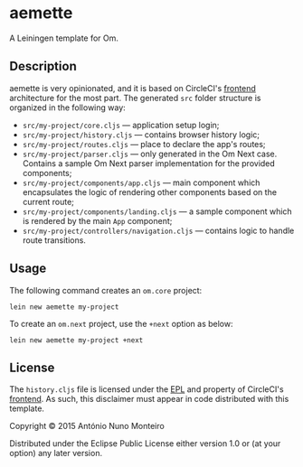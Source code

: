 # aemette

A Leiningen template for Om.

## Description

aemette is very opinionated, and it is based on CircleCI's [frontend](https://github.com/circleci/frontend) architecture for the most part.
The generated `src` folder structure is organized in the following way:

- `src/my-project/core.cljs` — application setup login;
- `src/my-project/history.cljs` — contains browser history logic;
- `src/my-project/routes.cljs` — place to declare the app's routes;
- `src/my-project/parser.cljs` — only generated in the Om Next case. Contains a sample Om Next parser implementation for the provided components;
- `src/my-project/components/app.cljs` — main component which encapsulates the logic of rendering other components based on the current route;
- `src/my-project/components/landing.cljs` — a sample component which is rendered by the main `App` component;
- `src/my-project/controllers/navigation.cljs` — contains logic to handle route transitions.


## Usage

The following command creates an `om.core` project:
```shell
lein new aemette my-project
```

To create an `om.next` project, use the `+next` option as below:
```shell
lein new aemette my-project +next
```

## License

The `history.cljs` file is licensed under the [EPL](https://github.com/circleci/frontend/blob/master/LICENSE) and property of CircleCI's [frontend](https://github.com/circleci/frontend). As such, this disclaimer must appear in code distributed with this template.

Copyright © 2015 António Nuno Monteiro

Distributed under the Eclipse Public License either version 1.0 or (at
your option) any later version.
